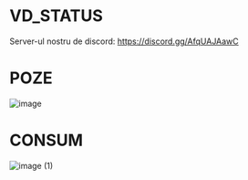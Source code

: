 # VD_STATUS
Server-ul nostru de discord: https://discord.gg/AfqUAJAawC
# POZE
![image](https://user-images.githubusercontent.com/117598520/208972007-6a60eaf4-b8fc-4177-a21a-c8c8124395a1.png)
# CONSUM
![image (1)](https://user-images.githubusercontent.com/117598520/208972254-17d573ef-acaa-4afe-a7b5-0e753ab2b94b.png)
